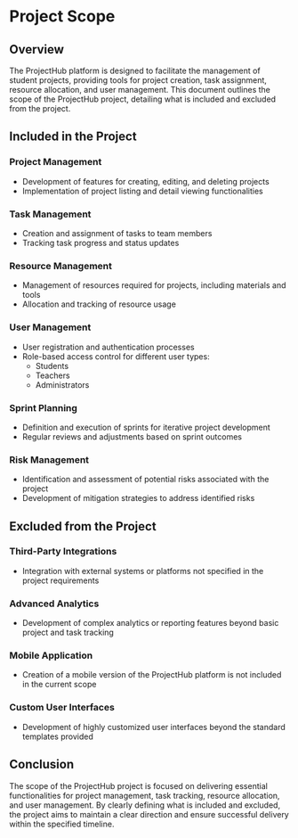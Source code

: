 # Project Scope

## Overview

The ProjectHub platform is designed to facilitate the management of student projects, providing tools for project creation, task assignment, resource allocation, and user management. This document outlines the scope of the ProjectHub project, detailing what is included and excluded from the project.

## Included in the Project

### Project Management
* Development of features for creating, editing, and deleting projects
* Implementation of project listing and detail viewing functionalities

### Task Management
* Creation and assignment of tasks to team members
* Tracking task progress and status updates

### Resource Management
* Management of resources required for projects, including materials and tools
* Allocation and tracking of resource usage

### User Management
* User registration and authentication processes
* Role-based access control for different user types:
    - Students
    - Teachers
    - Administrators

### Sprint Planning
* Definition and execution of sprints for iterative project development
* Regular reviews and adjustments based on sprint outcomes

### Risk Management
* Identification and assessment of potential risks associated with the project
* Development of mitigation strategies to address identified risks

## Excluded from the Project

### Third-Party Integrations
* Integration with external systems or platforms not specified in the project requirements

### Advanced Analytics
* Development of complex analytics or reporting features beyond basic project and task tracking

### Mobile Application
* Creation of a mobile version of the ProjectHub platform is not included in the current scope

### Custom User Interfaces
* Development of highly customized user interfaces beyond the standard templates provided

## Conclusion

The scope of the ProjectHub project is focused on delivering essential functionalities for project management, task tracking, resource allocation, and user management. By clearly defining what is included and excluded, the project aims to maintain a clear direction and ensure successful delivery within the specified timeline.